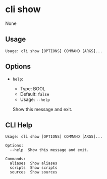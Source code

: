 
# cli show

None

## Usage

```
Usage: cli show [OPTIONS] COMMAND [ARGS]...
```

## Options
* `help`: 
  * Type: BOOL 
  * Default: `false`
  * Usage: `--help`

  Show this message and exit.



## CLI Help

```
Usage: cli show [OPTIONS] COMMAND [ARGS]...

Options:
  --help  Show this message and exit.

Commands:
  aliases  Show aliases
  scripts  Show scripts
  sources  Show sources
```

